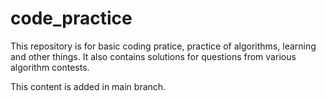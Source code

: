 code_practice
=============
This repository is for basic coding pratice, practice of algorithms, learning
and other things.
It also contains solutions for questions from various algorithm contests.

This content is added in main branch.